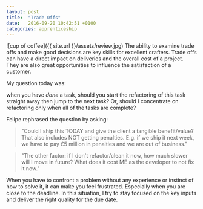 ```yaml
---
layout: post
title:  "Trade Offs"
date:   2016-09-20 10:42:51 +0100
categories: apprenticeship
---
```


![cup of coffee]({{ site.url }}/assets/review.jpg)
The ability to examine trade offs and make good decisions are key skills for excellent crafters.
Trade offs can have a direct impact on deliveries and the overall cost of a project. 
They are also great opportunities to influence the satisfaction of a customer.

My question today was: 

when you have *done* a task, should you start the refactoring of this task straight away
then jump to the next task? Or, should I concentrate on refactoring only when all of the tasks are complete?

Felipe rephrased the question by asking:

> "Could I ship this TODAY and give the client a tangible benefit/value? That also includes NOT getting penalties. E.g. if we ship it next week, we have to pay £5 million in penalties and we are out of business."

> "The other factor: if I don't refactor/clean it now, how much slower will I move in future? What does it cost ME as the developer to not fix it now."

When you have to confront a problem without any experience or instinct of how to solve it,
it can make you feel frustrated. Especially when you are close to the deadline.
In this situation, I try to stay focused on the key inputs and deliver the right quality for the due date.
